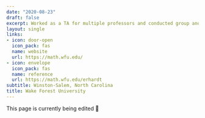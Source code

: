 ```yaml
---
date: "2020-08-23"
draft: false
excerpt: Worked as a TA for multiple professors and conducted group and one-on-one tutoring in math and stats.
layout: single
links:
- icon: door-open
  icon_pack: fas
  name: website
  url: https://math.wfu.edu/
- icon: envelope
  icon_pack: fas
  name: reference
  url: https://math.wfu.edu/erhardt
subtitle: Winston-Salem, North Carolina
title: Wake Forest University
---
```


This page is currently being edited :memo:
